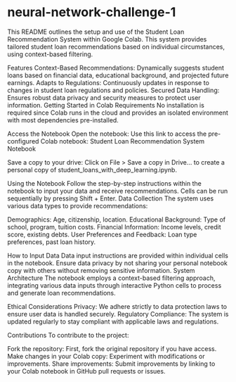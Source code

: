 # neural-network-challenge-1



This README outlines the setup and use of the Student Loan Recommendation System within Google Colab. This system provides tailored student loan recommendations based on individual circumstances, using context-based filtering.

Features
Context-Based Recommendations: Dynamically suggests student loans based on financial data, educational background, and projected future earnings.
Adapts to Regulations: Continuously updates in response to changes in student loan regulations and policies.
Secured Data Handling: Ensures robust data privacy and security measures to protect user information.
Getting Started in Colab
Requirements
No installation is required since Colab runs in the cloud and provides an isolated environment with most dependencies pre-installed.

Access the Notebook
Open the notebook: Use this link to access the pre-configured Colab notebook: Student Loan Recommendation System Notebook

Save a copy to your drive: Click on File > Save a copy in Drive… to create a personal copy of student_loans_with_deep_learning.ipynb.

Using the Notebook
Follow the step-by-step instructions within the notebook to input your data and receive recommendations.
Cells can be run sequentially by pressing Shift + Enter.
Data Collection
The system uses various data types to provide recommendations:

Demographics: Age, citizenship, location.
Educational Background: Type of school, program, tuition costs.
Financial Information: Income levels, credit score, existing debts.
User Preferences and Feedback: Loan type preferences, past loan history.

How to Input Data
Data input instructions are provided within individual cells in the notebook.
Ensure data privacy by not sharing your personal notebook copy with others without removing sensitive information.
System Architecture
The notebook employs a context-based filtering approach, integrating various data inputs through interactive Python cells to process and generate loan recommendations.

Ethical Considerations
Privacy: We adhere strictly to data protection laws to ensure user data is handled securely.
Regulatory Compliance: The system is updated regularly to stay compliant with applicable laws and regulations.

Contributions
To contribute to the project:

Fork the repository: First, fork the original repository if you have access.
Make changes in your Colab copy: Experiment with modifications or improvements.
Share improvements: Submit improvements by linking to your Colab notebook in GitHub pull requests or issues.
